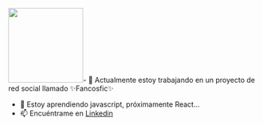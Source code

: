 
<img src="https://user-images.githubusercontent.com/26625809/177217878-96201b32-f3bc-483a-a6a7-34e138791fad.png" width="150px">- 🔭 Actualmente estoy trabajando en un proyecto de red social llamado ✨Fancosfic✨
- 🌱 Estoy aprendiendo javascript, próximamente React... 
- 📫 Encuéntrame en <a href="https://www.linkedin.com/in/javiera-kammle/">Linkedin </a>

